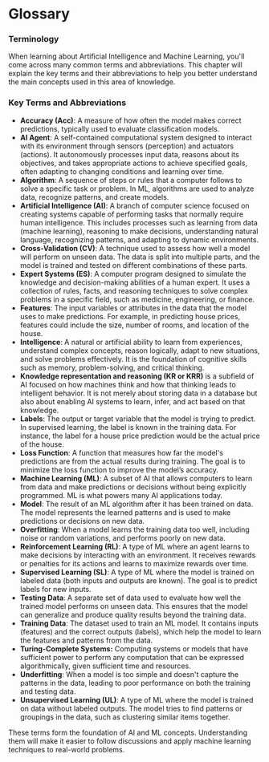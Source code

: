 # Glossary

### Terminology

When learning about Artificial Intelligence and Machine Learning, you'll come across many common terms and abbreviations. This chapter will explain the key terms and their abbreviations to help you better understand the main concepts used in this area of ​​knowledge.

### Key Terms and Abbreviations

* **Accuracy (Acc)**: A measure of how often the model makes correct predictions, typically used to evaluate classification models.
* **AI Agent**: A self-contained computational system designed to interact with its environment through sensors (perception) and actuators (actions). It autonomously processes input data, reasons about its objectives, and takes appropriate actions to achieve specified goals, often adapting to changing conditions and learning over time.
* **Algorithm**: A sequence of steps or rules that a computer follows to solve a specific task or problem. In ML, algorithms are used to analyze data, recognize patterns, and create models.
* **Artificial Intelligence (AI)**: A branch of computer science focused on creating systems capable of performing tasks that normally require human intelligence. This includes processes such as learning from data (machine learning), reasoning to make decisions, understanding natural language, recognizing patterns, and adapting to dynamic environments.
* **Cross-Validation (CV)**: A technique used to assess how well a model will perform on unseen data. The data is split into multiple parts, and the model is trained and tested on different combinations of these parts.
* **Expert Systems (ES)**:  A computer program designed to simulate the knowledge and decision-making abilities of a human expert. It uses a collection of rules, facts, and reasoning techniques to solve complex problems in a specific field, such as medicine, engineering, or finance.&#x20;
* **Features**: The input variables or attributes in the data that the model uses to make predictions. For example, in predicting house prices, features could include the size, number of rooms, and location of the house.
* **Intelligence**: A natural or artificial ability to learn from experiences, understand complex concepts, reason logically, adapt to new situations, and solve problems effectively. It is the foundation of cognitive skills such as memory, problem-solving, and critical thinking.
* **Knowledge representation and reasoning (KR or KRR)** is a subfield of AI focused on how machines think and how that thinking leads to intelligent behavior. It is not merely about storing data in a database but also about enabling AI systems to learn, infer, and act based on that knowledge.
* **Labels**: The output or target variable that the model is trying to predict. In supervised learning, the label is known in the training data. For instance, the label for a house price prediction would be the actual price of the house.
* **Loss Function**: A function that measures how far the model's predictions are from the actual results during training. The goal is to minimize the loss function to improve the model’s accuracy.
* **Machine Learning (ML)**: A subset of AI that allows computers to learn from data and make predictions or decisions without being explicitly programmed. ML is what powers many AI applications today.
* **Model**: The result of an ML algorithm after it has been trained on data. The model represents the learned patterns and is used to make predictions or decisions on new data.
* **Overfitting**: When a model learns the training data too well, including noise or random variations, and performs poorly on new data.
* **Reinforcement Learning (RL)**: A type of ML where an agent learns to make decisions by interacting with an environment. It receives rewards or penalties for its actions and learns to maximize rewards over time.
* **Supervised Learning (SL)**: A type of ML where the model is trained on labeled data (both inputs and outputs are known). The goal is to predict labels for new inputs.
* **Testing Data**: A separate set of data used to evaluate how well the trained model performs on unseen data. This ensures that the model can generalize and produce quality results beyond the training data.
* **Training Data**: The dataset used to train an ML model. It contains inputs (features) and the correct outputs (labels), which help the model to learn the features and patterns from the data.
* **Turing-Complete Systems:** Computing systems or models that have sufficient power to perform any computation that can be expressed algorithmically, given sufficient time and resources.
* **Underfitting**: When a model is too simple and doesn't capture the patterns in the data, leading to poor performance on both the training and testing data.
* **Unsupervised Learning (UL)**: A type of ML where the model is trained on data without labeled outputs. The model tries to find patterns or groupings in the data, such as clustering similar items together.

These terms form the foundation of AI and ML concepts. Understanding them will make it easier to follow discussions and apply machine learning techniques to real-world problems.

